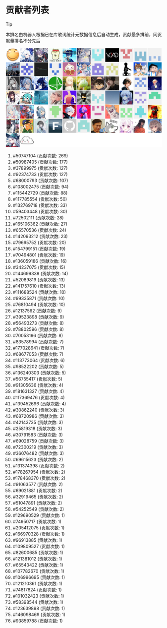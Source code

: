 # 贡献者列表

> [!TIP]
> 本排名由机器人根据已在库歌词统计元数据信息后自动生成，贡献最多排前，同贡献量排名不分先后

![贡献者头像画廊](./CONTRIBUTORS.svg)

1. #50747104 (贡献次数: 269)
2. #50987405 (贡献次数: 177)
3. #37899975 (贡献次数: 127)
4. #92374733 (贡献次数: 127)
5. #68000793 (贡献次数: 107)
6. #108002475 (贡献次数: 94)
7. #115442729 (贡献次数: 88)
8. #117785554 (贡献次数: 50)
9. #132769718 (贡献次数: 33)
10. #59403448 (贡献次数: 30)
11. #72502111 (贡献次数: 28)
12. #165106362 (贡献次数: 27)
13. #65570536 (贡献次数: 24)
14. #142093212 (贡献次数: 23)
15. #79665752 (贡献次数: 20)
16. #154799151 (贡献次数: 19)
17. #70494801 (贡献次数: 19)
18. #136059186 (贡献次数: 16)
19. #34237075 (贡献次数: 15)
20. #144699338 (贡献次数: 14)
21. #52089819 (贡献次数: 13)
22. #141757610 (贡献次数: 13)
23. #111688524 (贡献次数: 10)
24. #99335871 (贡献次数: 10)
25. #76810494 (贡献次数: 10)
26. #12137562 (贡献次数: 9)
27. #39523898 (贡献次数: 9)
28. #56493273 (贡献次数: 8)
29. #78802596 (贡献次数: 8)
30. #70053196 (贡献次数: 8)
31. #83578994 (贡献次数: 7)
32. #177028641 (贡献次数: 7)
33. #68677053 (贡献次数: 7)
34. #113773064 (贡献次数: 6)
35. #98522202 (贡献次数: 5)
36. #136240303 (贡献次数: 5)
37. #56755417 (贡献次数: 5)
38. #91305636 (贡献次数: 4)
39. #181631327 (贡献次数: 4)
40. #117369476 (贡献次数: 4)
41. #139452696 (贡献次数: 4)
42. #30862240 (贡献次数: 3)
43. #68720986 (贡献次数: 3)
44. #42143735 (贡献次数: 3)
45. #25819318 (贡献次数: 3)
46. #30791583 (贡献次数: 3)
47. #69028759 (贡献次数: 3)
48. #72300219 (贡献次数: 3)
49. #36076482 (贡献次数: 3)
50. #69615623 (贡献次数: 2)
51. #131374398 (贡献次数: 2)
52. #178267954 (贡献次数: 2)
53. #178468370 (贡献次数: 2)
54. #91063577 (贡献次数: 2)
55. #69021881 (贡献次数: 2)
56. #32919465 (贡献次数: 2)
57. #51047891 (贡献次数: 2)
58. #54252549 (贡献次数: 2)
59. #129690529 (贡献次数: 1)
60. #74950717 (贡献次数: 1)
61. #205412075 (贡献次数: 1)
62. #166970328 (贡献次数: 1)
63. #96913885 (贡献次数: 1)
64. #109809527 (贡献次数: 1)
65. #82600685 (贡献次数: 1)
66. #121381012 (贡献次数: 1)
67. #65543422 (贡献次数: 1)
68. #107782670 (贡献次数: 1)
69. #106996695 (贡献次数: 1)
70. #121210361 (贡献次数: 1)
71. #74817824 (贡献次数: 1)
72. #101032423 (贡献次数: 1)
73. #58398544 (贡献次数: 1)
74. #123639898 (贡献次数: 1)
75. #146098469 (贡献次数: 1)
76. #93859788 (贡献次数: 1)
